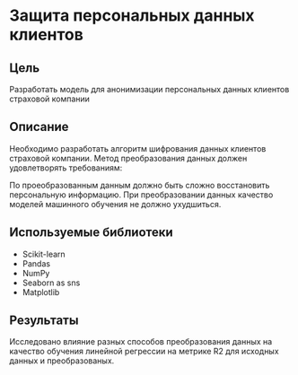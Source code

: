 # Защита персональных данных клиентов
## Цель
Разработать модель для анонимизации персональных данных клиентов страховой компании

## Описание
Необходимо разработать алгоритм шифрования данных клиентов страховой компании.
Метод преобразования данных должен удовлетворять требованиям:

По проеобразованным данным должно быть сложно восстановить персональную информацию.
При преобразовании данных качество моделей машинного обучения не должно ухудшиться.
## Используемые библиотеки
- Scikit-learn
- Pandas
- NumPy
- Seaborn as sns
- Matplotlib
## Результаты
Исследовано влияние разных способов преобразования данных на качество обучения линейной регрессии на метрике R2 для исходных данных и преобразованых.
